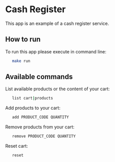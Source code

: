 <h1>Cash Register</h1>	
This app is an example of a cash register service.

<h2> How to run </h2>
To run this app please execute in command line:

```sh
   make run
   ```

<h2> Available commands </h2>
List available products or the content of your cart:

```sh
   list cart|products
   ```

Add products to your cart:

```sh
   add PRODUCT_CODE QUANTITY
   ```

Remove products from your cart:

```sh
   remove PRODUCT_CODE QUANTITY
   ```

Reset cart:

```sh
   reset
   ```


